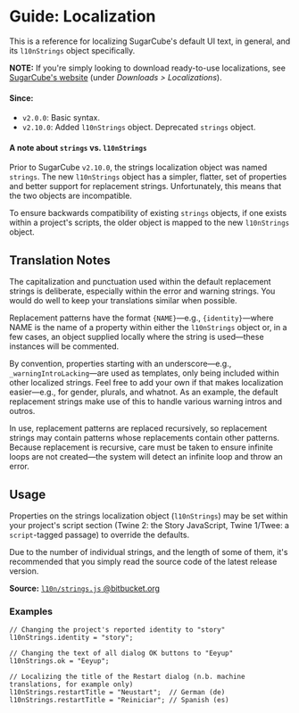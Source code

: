 <!-- ***********************************************************************************************
	Guide: Localization
************************************************************************************************ -->
<h1 id="guide-localization">Guide: Localization</h1>

This is a reference for localizing SugarCube's default UI text, in general, and its `l10nStrings` object specifically.

**NOTE:** If you're simply looking to download ready-to-use localizations, see [SugarCube's website](http://www.motoslave.net/sugarcube/2/#downloads) (under *Downloads > Localizations*).

#### Since:

* `v2.0.0`: Basic syntax.
* `v2.10.0`: Added `l10nStrings` object.  Deprecated `strings` object.

#### A note about `strings` vs. `l10nStrings`

Prior to SugarCube `v2.10.0`, the strings localization object was named `strings`.  The new `l10nStrings` object has a simpler, flatter, set of properties and better support for replacement strings.  Unfortunately, this means that the two objects are incompatible.

To ensure backwards compatibility of existing `strings` objects, if one exists within a project's scripts, the older object is mapped to the new `l10nStrings` object.


<!-- ***************************************************************************
	Translation Notes
**************************************************************************** -->
<span id="guide-localization-translation-notes"></span>
## Translation Notes

The capitalization and punctuation used within the default replacement strings is deliberate, especially within the error and warning strings.  You would do well to keep your translations similar when possible.

Replacement patterns have the format `{NAME}`—e.g., `{identity}`—where NAME is the name of a property within either the `l10nStrings` object or, in a few cases, an object supplied locally where the string is used—these instances will be commented.

By convention, properties starting with an underscore—e.g., `_warningIntroLacking`—are used as templates, only being included within other localized strings.  Feel free to add your own if that makes localization easier—e.g., for gender, plurals, and whatnot.  As an example, the default replacement strings make use of this to handle various warning intros and outros.

In use, replacement patterns are replaced recursively, so replacement strings may contain patterns whose replacements contain other patterns.  Because replacement is recursive, care must be taken to ensure infinite loops are not created—the system will detect an infinite loop and throw an error.


<!-- ***************************************************************************
	Usage
**************************************************************************** -->
<span id="guide-localization-usage"></span>
## Usage

Properties on the strings localization object (`l10nStrings`) may be set within your project's script section (Twine&nbsp;2: the Story JavaScript, Twine&nbsp;1/Twee: a `script`-tagged passage) to override the defaults.

Due to the number of individual strings, and the length of some of them, it's recommended that you simply read the source code of the latest release version.

**Source:** [`l10n/strings.js` @bitbucket.org](https://bitbucket.org/tmedwards/sugarcube/src/v2-release/src/l10n/strings.js)

### Examples

```
// Changing the project's reported identity to "story"
l10nStrings.identity = "story";

// Changing the text of all dialog OK buttons to "Eeyup"
l10nStrings.ok = "Eeyup";

// Localizing the title of the Restart dialog (n.b. machine translations, for example only)
l10nStrings.restartTitle = "Neustart";  // German (de)
l10nStrings.restartTitle = "Reiniciar"; // Spanish (es)
```
